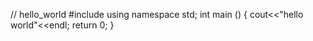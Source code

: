 // hello_world
#include<iostream>
using namespace std;
int main ()
{
  cout<<"hello world"<<endl;
  return 0;
  }

